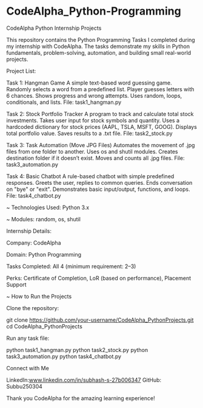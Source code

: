 # CodeAlpha_Python-Programming
CodeAlpha Python Internship Projects

This repository contains the Python Programming Tasks I completed during my internship with CodeAlpha.
The tasks demonstrate my skills in Python fundamentals, problem-solving, automation, and building small real-world projects.

Project List:

Task 1: Hangman Game 
A simple text-based word guessing game.
Randomly selects a word from a predefined list.
Player guesses letters with 6 chances.
Shows progress and wrong attempts.
Uses random, loops, conditionals, and lists.
File: task1_hangman.py

Task 2: Stock Portfolio Tracker 
A program to track and calculate total stock investments.
Takes user input for stock symbols and quantity.
Uses a hardcoded dictionary for stock prices (AAPL, TSLA, MSFT, GOOG).
Displays total portfolio value.
Saves results to a .txt file.
File: task2_stock.py

Task 3: Task Automation (Move JPG Files) 
Automates the movement of .jpg files from one folder to another.
Uses os and shutil modules.
Creates destination folder if it doesn’t exist.
Moves and counts all .jpg files.
File: task3_automation.py

Task 4: Basic Chatbot 
A rule-based chatbot with simple predefined responses.
Greets the user, replies to common queries.
Ends conversation on "bye" or "exit".
Demonstrates basic input/output, functions, and loops.
File: task4_chatbot.py

~ Technologies Used:
Python 3.x

~ Modules:
random, os, shutil

Internship Details:

Company: CodeAlpha

Domain: Python Programming

Tasks Completed: All 4 (minimum requirement: 2–3)

Perks: Certificate of Completion, LoR (based on performance), Placement Support

~ How to Run the Projects

Clone the repository:

git clone https://github.com/your-username/CodeAlpha_PythonProjects.git
cd CodeAlpha_PythonProjects


Run any task file:

python task1_hangman.py
python task2_stock.py
python task3_automation.py
python task4_chatbot.py

Connect with Me

LinkedIn:www.linkedin.com/in/subhash-s-27b006347
GitHub: Subbu250304

Thank you CodeAlpha for the amazing learning experience!
